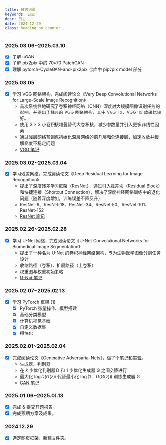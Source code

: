```yaml
---
title: 日志记录
keywords: 日志
desc: 日志
date: 2024-12-29
class: heading_no_counter
---
```


### 2025.03.06~2025.03.10

- [x] 了解 cGAN
- [x] 了解 pix2pix 中的 70×70 PatchGAN
- [x] 理解 pytorch-CycleGAN-and-pix2pix 仓库中 pip2pix model 部分

### 2025.03.05

- [x] 学习 VGG 网络架构，完成阅读论文《Very Deep Convolutional Networks for Large-Scale Image Recognition》
    - 首次系统性地研究了卷积神经网络（CNN）深度对大规模图像识别任务的影响，并提出了经典的 VGG 网络架构，其中 VGG-16、VGG-19 效果比较好。
    - 使用 3 × 3 小卷积核堆叠替代大卷积核，减少参数量并引入更多非线性因素
    - 通过浅层网络预训练初始化深层网络的前几层和全连接层，加速收敛并缓解梯度不稳定问题
    - [VGG 笔记](../ref_and_notes/vgg.md)

### 2025.03.02~2025.03.04

- [x] 学习残差网络，完成阅读论文《Deep Residual Learning for Image Recognition》
    - 提出了深度残差学习框架（ResNet），通过引入残差块（Residual Block）和快捷连接（Shortcut Connection），解决了深度神经网络训练中的退化问题（随着深度增加，训练误差不降反升）
    - ResNet-9、ResNet-18、ResNet-34、ResNet-50、ResNet-101、ResNet-152
    - [ResNet 笔记](../ref_and_notes/resnet.md)

### 2025.02.26~2025.02.28

- [x] 学习 U-Net 网络，完成阅读论文《U-Net Convolutional Networks for Biomedical Image Segmentation》
    - 提出了一种名为 U-Net 的卷积神经网络架构，专为生物医学图像分割任务设计
    - 收缩路径（卷积）、扩展路径（上卷积）
    - 权重图与权重初始策略
    - [U-Net 笔记](../ref_and_notes/unet.md)

### 2025.02.07~2025.02.13

- [x] 学习 PyTorch 框架 (1)
    - [x] PyTorch 张量操作、模型搭建
    - [x] 基础分类模型
    - [x] 计算机视觉基础
    - [x] 自定义数据集
    - [x] 模块化

### 2025.02.01~2025.02.04

- [x] 完成阅读论文《Generative Adversarial Nets》，做了个[笔记和实验](/ref_and_note/GAN.html)。
    - 生成器、判别器
    - 在 $k$ 步优化判别器 D 和 $1$ 步优化生成器 G 之间交替进行
    - 最大化 $\log D(G(z))$ 代替最小化 $\log(1−D(G(z)))$ 训练生成器 G
    - [GAN 笔记](../ref_and_notes/gan.md)

### 2025.01.06~2025.01.13

- [x] 完成 & 提交开题报告。
- [x] 完成预期方案及成果。

### 2024.12.29

- [x] 选定网页框架，新建文件夹。


